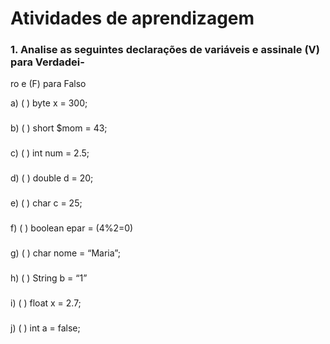 # Atividades de aprendizagem

### 1. Analise as seguintes declarações de variáveis e assinale (V) para Verdadei-
ro e (F) para Falso

a) ( ) byte x = 300;
###
b) ( ) short $mom = 43;
###
c) ( ) int num = 2.5;
###
d) ( ) double d = 20;
###
e) ( ) char c = 25;
###
f) ( ) boolean epar = (4%2=0)
###
g) ( ) char nome = “Maria”;
###
h) ( ) String b = “1”
###
i) ( ) float x = 2.7;
###
j) ( ) int a = false;

